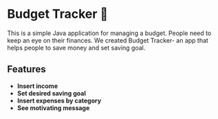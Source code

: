 # Budget Tracker 💸

This is a simple Java application for managing a budget. People need to keep an eye on their finances. We created Budget Tracker- an app that helps people to save money and set saving goal.

## Features

- **Insert income** 
- **Set desired saving goal** 
- **Insert expenses by category** 
- **See motivating message**
